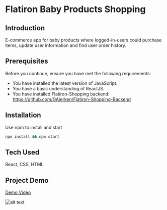 # Flatiron Baby Products Shopping

## Introduction
E-commerce app for baby products where logged-in-users could purchase items, update user information and find user order history.

## Prerequisites 
Before you continue, ensure you have met the following requirements:
* You have installed the latest version of JavaScript.
* You have a basic understanding of ReactJS.
* You have installed Flatiron-Shopping backend: https://github.com/GAierken/Flatiron-Shopping-Backend

## Installation 
Use npm to install and start
```bash
npm install && npm start
```
## Tech Used
React, CSS, HTML

## Project Demo
[Demo Video](https://www.youtube.com/watch?v=7cNyoHjJjiw&feature=youtu.be)


![alt text](https://github.com/GAierken/Flatiron-Shopping-Frontend/raw/master/Shopping.gif "Flatiron Shopping")